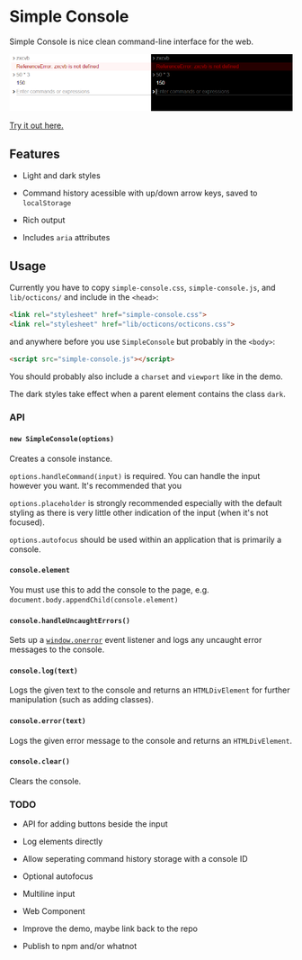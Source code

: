 
# Simple Console

Simple Console is nice clean command-line interface for the web.

![](screenshot.png)

[Try it out here.](http://1j01.github.io/simple-console/)

## Features

* Light and dark styles

* Command history acessible with up/down arrow keys, saved to `localStorage`

* Rich output

* Includes `aria` attributes

## Usage

Currently you have to copy
`simple-console.css`, `simple-console.js`, and `lib/octicons/`
and include in the `<head>`:
```html
<link rel="stylesheet" href="simple-console.css">
<link rel="stylesheet" href="lib/octicons/octicons.css">
```
and anywhere before you use `SimpleConsole` but probably in the `<body>`:
```html
<script src="simple-console.js"></script>
```

You should probably also include a `charset` and `viewport` like in the demo.

The dark styles take effect when a parent element contains the class `dark`.

### API

#### `new SimpleConsole(options)`

Creates a console instance.

`options.handleCommand(input)` is required.
You can handle the input however you want.
It's recommended that you 

`options.placeholder` is strongly recommended especially with the default styling as there is very little other indication of the input (when it's not focused).

`options.autofocus` should be used within an application that is primarily a console.

#### `console.element`

You must use this to add the console to the page,
e.g. `document.body.appendChild(console.element)`

#### `console.handleUncaughtErrors()`

Sets up a [`window.onerror`][] event listener and logs any uncaught error messages to the console.

#### `console.log(text)`

Logs the given text to the console and returns an `HTMLDivElement` for further manipulation (such as adding classes).

#### `console.error(text)`

Logs the given error message to the console and returns an `HTMLDivElement`.

#### `console.clear()`

Clears the console.

### TODO

* API for adding buttons beside the input

* Log elements directly

* Allow seperating command history storage with a console ID

* Optional autofocus

* Multiline input

* Web Component

* Improve the demo, maybe link back to the repo

* Publish to npm and/or whatnot

[`window.onerror`]: https://developer.mozilla.org/en-US/docs/Web/API/GlobalEventHandlers/onerror
